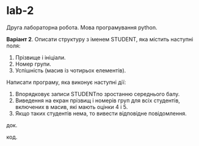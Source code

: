 # lab-2
Друга лабораторна робота. Мова програмування python.

<b>Варіант 2</b>. Описати структуру з іменем STUDENT, яка містить наступні поля:
 1. Прізвище і ініціали.
 2. Номер групи.
 3. Успішність (масив із чотирьох елементів).

Написати програму, яка виконує наступні дії:
 1. Впорядковує записи STUDENTпо зростанню середнього балу.
 2. Виведення на екран прізвищ і номерів груп для всіх студентів, включених в масив, які мають оцінки 4 і 5.
 3. Якщо таких студентів нема, то вивести відповідне повідомлення.

док.

код.

